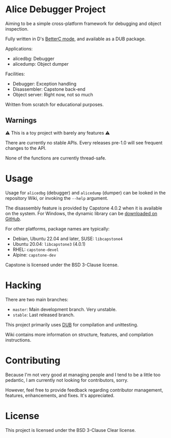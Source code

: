 # Alice Debugger Project

Aiming to be a simple cross-platform framework for debugging and object inspection.

Fully written in D's [BetterC mode](https://dlang.org/spec/betterc.html),
and available as a DUB package.

Applications:
- alicedbg: Debugger
- alicedump: Object dumper

Facilities:
- Debugger: Exception handling
- Disassembler: Capstone back-end
- Object server: Right now, not so much

Written from scratch for educational purposes.

## Warnings

⚠️ This is a toy project with barely any features ⚠️

There are currently no stable APIs. Every releases pre-1.0 will see frequent
changes to the API.

None of the functions are currently thread-safe.

# Usage

Usage for `alicedbg` (debugger) and `alicedump` (dumper) can be looked in the
repository Wiki, or invoking the `--help` argument.

The disassembly feature is provided by Capstone 4.0.2 when it is available on
the system. For Windows, the dynamic library can be
[downloaded on GitHub](https://github.com/capstone-engine/capstone/releases/tag/4.0.2).

For other platforms, package names are typically:
- Debian, Ubuntu 22.04 and later, SUSE: `libcapstone4`
- Ubuntu 20.04: `libcapstone3` (4.0.1)
- RHEL: `capstone-devel`
- Alpine: `capstone-dev`

Capstone is licensed under the BSD 3-Clause license.

# Hacking

There are two main branches:
- `master`: Main development branch. Very unstable.
- `stable`: Last released branch.

This project primarily uses [DUB](https://dub.pm/cli-reference/dub/)
for compilation and unittesting.

Wiki contains more information on structure, features, and compilation
instructions.

# Contributing

Because I'm not very good at managing people and I tend to be a little too
pedantic, I am currently not looking for contributors, sorry.

However, feel free to provide feedback regarding contributor management,
features, enhancements, and fixes. It's appreciated.

# License

This project is licensed under the BSD 3-Clause Clear license.